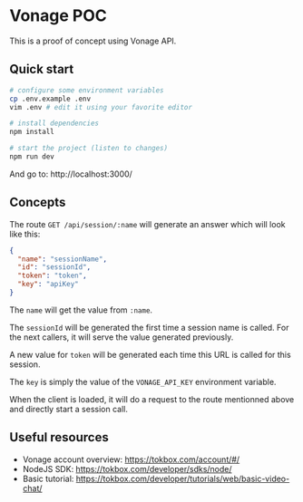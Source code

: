 # Vonage POC

This is a proof of concept using Vonage API.

## Quick start

```sh
# configure some environment variables
cp .env.example .env
vim .env # edit it using your favorite editor

# install dependencies
npm install

# start the project (listen to changes)
npm run dev
```

And go to: http://localhost:3000/

## Concepts

The route `GET /api/session/:name` will generate an answer which will look like this:

```json
{
  "name": "sessionName",
  "id": "sessionId",
  "token": "token",
  "key": "apiKey"
}
```

The `name` will get the value from `:name`.

The `sessionId` will be generated the first time a session name is called.
For the next callers, it will serve the value generated previously.

A new value for `token` will be generated each time this URL is called for this session.

The `key` is simply the value of the `VONAGE_API_KEY` environment variable.

When the client is loaded, it will do a request to the route mentionned above and directly start a session call.

## Useful resources

- Vonage account overview: https://tokbox.com/account/#/
- NodeJS SDK: https://tokbox.com/developer/sdks/node/
- Basic tutorial: https://tokbox.com/developer/tutorials/web/basic-video-chat/
